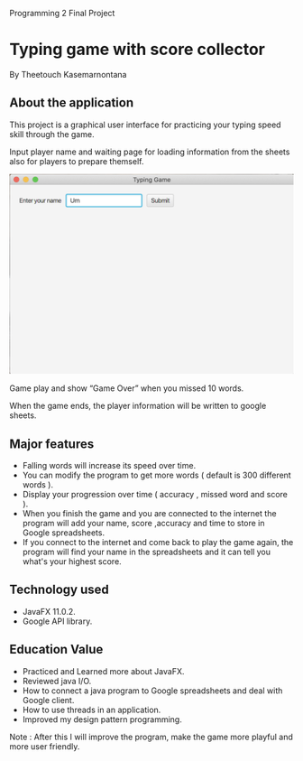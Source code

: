 Programming 2 Final Project

# Typing game with score collector

By Theetouch Kasemarnontana

## About the application

This project is a graphical user interface for practicing your typing speed skill through the game. 

Input player name and waiting page for loading information from the sheets also for players to prepare themself.

![alt text](https://github.com/OOP2020/PA4-lisbono2001/blob/master/Photoes/GUI1.png)


Game play and show “Game Over” when you missed 10 words.





When the game ends, the player information will be written to google sheets.



## Major features

- Falling words will increase its speed over time.
- You can modify the program to get more words ( default is 300 different words ).
- Display your progression over time ( accuracy , missed word and score ).
- When you finish the game and you are connected to the internet the program will add your name, score ,accuracy and time to store in Google spreadsheets.
- If you connect to the internet and come back to play the game again, the program will find your name in the spreadsheets and it can tell you what's your highest score.

## Technology used
- JavaFX 11.0.2.
- Google API library.

## Education Value
- Practiced and Learned more about JavaFX.
- Reviewed java I/O.
- How to connect a java program to Google spreadsheets and deal with Google client.
- How to use threads in an application.
- Improved my design pattern programming.

Note : After this I will improve the program, make the game more playful and more user friendly.
